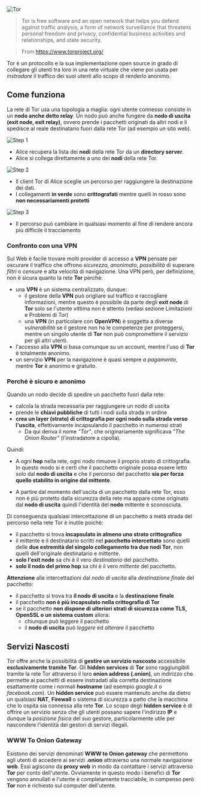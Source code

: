 ![Tor](http://upload.wikimedia.org/wikipedia/commons/0/09/Tor-logo-2011-shaded.svg)

> Tor is free software and an open network that helps you defend against traffic analysis, a form of network surveillance that threatens personal freedom and privacy, confidential business activities and relationships, and state security.

> From https://www.torproject.org/

Tor è un protocollo e la sua implementazione open source in grado di collegare gli utenti tra loro in una rete virtuale che viene poi usata per _instradare_ il traffico dei suoi utenti allo scopo di renderlo anonimo.

## Come funziona

La rete di Tor usa una topologia a maglia: ogni utente connesso consiste in un __nodo anche detto relay__. Un nodo può anche fungere da __nodo di uscita (exit node, exit relay)__, ovvero prende i pacchetti originati da altri nodi e li spedisce al reale destinatario fuori dalla rete Tor (ad esempio un sito web).

![Step 1](https://www.torproject.org/images/htw1.png)

- Alice recupera la lista dei __nodi__ della rete Tor da un __directory server__.
- Alice si collega direttamente a uno dei __nodi__ della rete Tor.

![Step 2](https://www.torproject.org/images/htw2.png)

- Il client Tor di Alice sceglie un percorso per raggiungere la destinazione dei dati.
- I collegamenti __in verde__ sono __crittografati__ mentre quelli in rosso sono __non necessariamenti protetti__

![Step 3](https://www.torproject.org/images/htw3.png)

- Il percorso può cambiare in qualsiasi momento al fine di rendere ancora più difficile il tracciamento

### Confronto con una VPN

Sul Web è facile trovare molti provider di accesso a __VPN__ pensate per oscurare il traffico che offrono _sicurezza_, _anonimato_, _possibilità_ di superare _filtri_ o _censure_ e alta velocità di navigazione. Una VPN però, per definizione, non è sicura quanto la rete __Tor__ perchè:

- una __VPN__ è un sistema centralizzato, dunque:
    - il gestore della __VPN__ può origliare sul traffico e raccogliere informazioni, mentre questo è possibile da parte degli __exit node__ di __Tor__ solo se l'utente vittima non è attento (vedasi sezione Limitazioni e Problemi di Tor)
    - una __VPN__ (in particolare con __OpenVPN__) è soggetta a diverse _vulnerabilità_ se il gestore non ha le competenze per proteggersi, mentre un singolo utente di __Tor__ non può compromettere il servizio per gli altri utenti.
- l'accesso alla __VPN__ si basa comunque su un account, mentre l'uso di __Tor__ è totalmente anonimo.
- un servizio __VPN__ per la navigazione è quasi sempre _a pagamento_, mentre __Tor__ è anonimo e gratuito.

### Perché è sicuro e anonimo

Quando un nodo decide di spedire un pacchetto fuori dalla rete:
- calcola la strada necessaria per raggiungere un nodo di uscita
- prende le __chiavi pubbliche__ di tutti i nodi sulla strada in ordine
- __crea un layer (strato) di crittografia per ogni nodo sulla strada verso l'uscita__, effettivamente incapsulando il pacchetto in numerosi strati
  - Da qui deriva il nome _"Tor"_, che originariamente significava _"The Onion Router"_ (l'instradatore a cipolla).

Quindi:

- A ogni __hop__ nella rete, ogni nodo rimuove il proprio strato di crittografia. In questo modo si è certi che il pacchetto originale possa essere letto solo dal __nodo di uscita__ e che il percorso del pacchetto __sia per forza quello stabilito in origine dal mittente__.

- A partire dal momento dell'uscita di un pacchetto dalla rete Tor, esso non è più protetto dalla sicurezza della rete ma appare come originato dal __nodo di uscita__ quindi l'identità del __nodo__ mittente è sconosciuta.

Di conseguenza qualsiasi intercettazione di un pacchetto a metà strada del percorso nella rete Tor è inutile poichè:

- il pacchetto si trova __incapsulato in almeno uno strato crittografico__
- il mittente e il destinatario scritti nel __pacchetto intercettato__ sono quelli delle __due estremità del singolo collegamento tra due nodi Tor__, non quelli dell'originale destinatario e mittente.
- __solo l'exit node__ sa chi è il vero _destinatario_ del pacchetto.
- __solo il nodo del primo hop__ sa chi è il vero _mittente_ del pacchetto.

__Attenzione__ alle intercettazioni dal _nodo di uscita_ alla _destinazione finale_ del pacchetto:

- il pacchetto si trova tra __il nodo di uscita__ e la __destinazione finale__
- il pacchetto __non è più incapsulato nella crittografia di Tor__
- se il pacchetto __non dispone di ulteriori strati di sicurezza come TLS, OpenSSL o un sistema custom__ allora:
    - chiunque può leggere il pacchetto
    - il __nodo di uscita__ può _leggere_ ed _alterare_ il pacchetto

## Servizi Nascosti

Tor offre anche la possibilità di __gestire un servizio nascosto__ accessibile __esclusivamente tramite Tor__. Gli __hidden services__ di __Tor__ sono raggiungibili tramite la rete Tor attraverso il loro __onion address (.onion)__, un indirizzo che permette ai pacchetti di essere instradati alla corretta destinazione esattamente come i normali __hostname__ (ad esempio _google.it_ o _facebook.com_). Un __hidden service__ può essere mantenuto anche da dietro un qualsiasi __NAT__, __Firewall__ o sistema di sicurezza a patto che la macchina che lo ospita sia connessa alla rete __Tor__. Lo scopo degli __hidden service__ è di offrire un servizio senza che gli utenti possano sapere l'indirizzo __IP__ e dunque la _posizione fisica_ del suo gestore, particolarmente utile per nascondere l'identità dei gestori di servizi illegali.

### WWW To Onion Gateway

Esistono dei servizi denominati __WWW to Onion gateway__ che permettono agli utenti di accedere ai servizi __.onion__ attraverso una normale navigazione __web__. Essi agiscono da __proxy web__ in modo da contattare i servizi attraverso __Tor__ per conto dell'utente. Ovviamente in questo modo i benefici di __Tor__ vengono annullati e l'utente è completamente tracciabile, in compenso però __Tor__ non è richiesto sul computer dell'utente.
